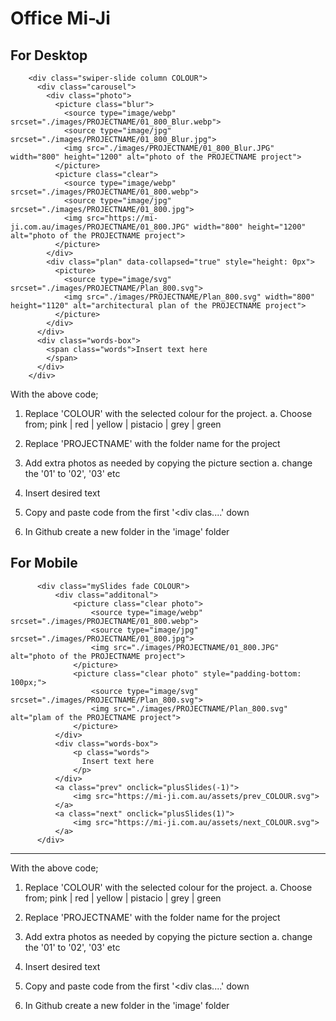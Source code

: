 # Office Mi-Ji


For Desktop
---
        <div class="swiper-slide column COLOUR">
          <div class="carousel">
            <div class="photo">
              <picture class="blur">
                <source type="image/webp" srcset="./images/PROJECTNAME/01_800_Blur.webp">
                <source type="image/jpg" srcset="./images/PROJECTNAME/01_800_Blur.jpg">
                <img src="./images/PROJECTNAME/01_800_Blur.JPG" width="800" height="1200" alt="photo of the PROJECTNAME project">
              </picture>
              <picture class="clear">
                <source type="image/webp" srcset="./images/PROJECTNAME/01_800.webp">
                <source type="image/jpg" srcset="./images/PROJECTNAME/01_800.jpg">
                <img src="https://mi-ji.com.au/images/PROJECTNAME/01_800.JPG" width="800" height="1200" alt="photo of the PROJECTNAME project">
              </picture>
            </div>
            <div class="plan" data-collapsed="true" style="height: 0px">
              <picture>
                <source type="image/svg" srcset="./images/PROJECTNAME/Plan_800.svg">
                <img src="./images/PROJECTNAME/Plan_800.svg" width="800" height="1120" alt="architectural plan of the PROJECTNAME project">
              </picture>
            </div>
          </div>
          <div class="words-box">
            <span class="words">Insert text here
            </span>
          </div>
        </div>
        
With the above code;

1. Replace 'COLOUR' with the selected colour for the project.
  a. Choose from; pink | red | yellow | pistacio | grey | green

2. Replace 'PROJECTNAME' with the folder name for the project 

3. Add extra photos as needed by copying the picture section
  a. change the '01' to '02', '03' etc

4. Insert desired text 

5. Copy and paste code from the first '<div clas....' down

6. In Github create a new folder in the 'image' folder



For Mobile
---

          <div class="mySlides fade COLOUR">
              <div class="additonal">
                  <picture class="clear photo">
                      <source type="image/webp" srcset="./images/PROJECTNAME/01_800.webp">
                      <source type="image/jpg" srcset="./images/PROJECTNAME/01_800.jpg">
                      <img src="./images/PROJECTNAME/01_800.JPG" alt="photo of the PROJECTNAME project">
                  </picture>
                  <picture class="clear photo" style="padding-bottom: 100px;">
                      <source type="image/svg" srcset="./images/PROJECTNAME/Plan_800.svg">
                      <img src="./images/PROJECTNAME/Plan_800.svg" alt="plam of the PROJECTNAME project">
                  </picture>
              </div>
              <div class="words-box">
                  <p class="words">
                    Insert text here
                  </p>
              </div>
              <a class="prev" onclick="plusSlides(-1)">
                  <img src="https://mi-ji.com.au/assets/prev_COLOUR.svg">
              </a>
              <a class="next" onclick="plusSlides(1)">
                  <img src="https://mi-ji.com.au/assets/next_COLOUR.svg">
              </a>
          </div>
---

With the above code;

1. Replace 'COLOUR' with the selected colour for the project.
  a. Choose from; pink | red | yellow | pistacio | grey | green

2. Replace 'PROJECTNAME' with the folder name for the project 

3. Add extra photos as needed by copying the picture section
  a. change the '01' to '02', '03' etc

4. Insert desired text 

5. Copy and paste code from the first '<div clas....' down

6. In Github create a new folder in the 'image' folder




